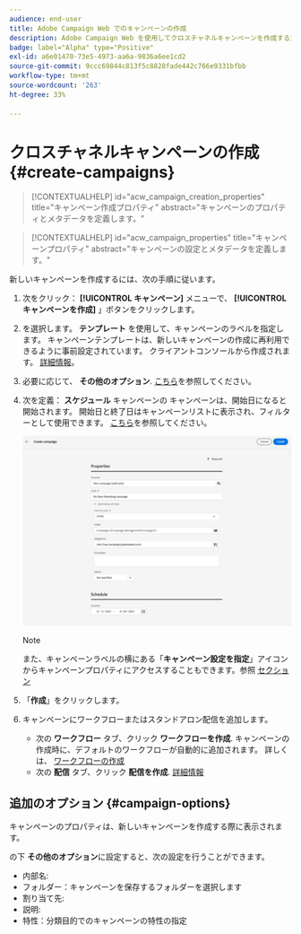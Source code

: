 ```yaml
---
audience: end-user
title: Adobe Campaign Web でのキャンペーンの作成
description: Adobe Campaign Web を使用してクロスチャネルキャンペーンを作成する方法を学ぶ
badge: label="Alpha" type="Positive"
exl-id: a6e01470-73e5-4973-aa6a-9836a6ee1cd2
source-git-commit: 9ccc69844c813f5c8828fade442c766e9331bfbb
workflow-type: tm+mt
source-wordcount: '263'
ht-degree: 33%

---
```



# クロスチャネルキャンペーンの作成 {#create-campaigns}

>[!CONTEXTUALHELP]
>id="acw_campaign_creation_properties"
>title="キャンペーン作成プロパティ"
>abstract="キャンペーンのプロパティとメタデータを定義します。"

>[!CONTEXTUALHELP]
>id="acw_campaign_properties"
>title="キャンペーンプロパティ"
>abstract="キャンペーンの設定とメタデータを定義します。"

新しいキャンペーンを作成するには、次の手順に従います。

1. 次をクリック： **[!UICONTROL キャンペーン]** メニューで、 **[!UICONTROL キャンペーンを作成]** 」ボタンをクリックします。
1. を選択します。 **テンプレート** を使用して、キャンペーンのラベルを指定します。 キャンペーンテンプレートは、新しいキャンペーンの作成に再利用できるように事前設定されています。 クライアントコンソールから作成されます。
   [詳細情報](https://experienceleague.adobe.com/docs/campaign/automation/campaign-orchestration/marketing-campaign-templates.html?lang=ja)。
1. 必要に応じて、 **その他のオプション**. [こちら](#campaign-options)を参照してください。
1. 次を定義： **スケジュール** キャンペーンの キャンペーンは、開始日になると開始されます。 開始日と終了日はキャンペーンリストに表示され、フィルターとして使用できます。 [こちら](gs-campaigns.md#access-campaigns)を参照してください。

   ![キャンペーンプロパティの定義](assets/campaign-properties.png)

   >[!NOTE]
   >
   >また、キャンペーンラベルの横にある「**キャンペーン設定を指定**」アイコンからキャンペーンプロパティにアクセスすることもできます。参照 [セクション](gs-campaigns.md#campaign-dashboard)

1. 「**作成**」をクリックします。
1. キャンペーンにワークフローまたはスタンドアロン配信を追加します。
   * 次の **ワークフロー** タブ、クリック **ワークフローを作成**. キャンペーンの作成時に、デフォルトのワークフローが自動的に追加されます。 詳しくは、 [ワークフローの作成](../workflows/create-workflow.md)
   * 次の **配信** タブ、クリック **配信を作成**. [詳細情報](../msg/gs-messages.md)

## 追加のオプション {#campaign-options}

キャンペーンのプロパティは、新しいキャンペーンを作成する際に表示されます。

の下 **その他のオプション**&#x200B;に設定すると、次の設定を行うことができます。

* 内部名:
* フォルダー：キャンペーンを保存するフォルダーを選択します
* 割り当て先:
* 説明:
* 特性：分類目的でのキャンペーンの特性の指定

<!--
## Create a cross-channel campaign {#cross-channel-campaign}


>[!CONTEXTUALHELP]
>id="acw_campaign_creation_workflow"
>title="Workflow list"
>abstract="List of workflows available for your campaign. Use the 'Create workflow' button to add a workflow in your campaign."

In a cross-channel campaign, a single marketing communication uses different channels. Data is passed between the channels. The customer receives communication through multiple channels based on, for example, their interaction with the previous communication.

-->
<!--
existing campaign: settings button -> properties like when creation
schedule in header


About plans, programs and campaigns
Adobe Campaign allows you to plan marketing campaigns in which you can create and manage different types of activities: emails, SMS messages, push notifications, workflows, landing pages. These campaigns and their contents can be gathered into programs.

The programs and campaigns allow you to regroup and view the different marketing activities that are linked to them.

A program may contain other programs as well as campaigns, workflows, and landing pages. It appears in the timeline and help you organize your marketing activities: you can separate them by country, by brand, by unit, etc.
A campaign enables you to gather all the marketing activities of your choice under a single entity. A campaign may contain emails, SMS, push notifications, direct mails, workflows, and landing pages.
To better organize your marketing plans, Adobe recommends the following hierarchy: Program > Sub-programs > Campaigns > Workflows > Deliveries.

Reports on programs and campaigns allow you to analyze their impact. For example, you can build reports at the campaign level to aggregate data on all deliveries contained in that campaign.

Related topics:

Timeline
About dynamic reports
Creating a campaign
In programs and sub-programs, you can add campaigns. Campaigns can contain marketing activities such as emails, SMS, push notifications, workflows, and landing pages.

From the Adobe Campaign home page, select the Programs & Campaigns card and access a program or sub-program.

Click on the Create button and select Campaign.

In the Creation mode screen, select a campaign type.



The campaign types available are based on templates defined in Resources > Templates > Campaign templates. For more on this, refer to the Managing templates section.

In the Properties screen, enter the name and ID of the campaign.

Select a start and end date to your campaign. These dates only apply to the campaign itself.



Click on Create to confirm the creation of the campaign.

The campaign is created and displayed. Use the Create button to add marketing activities to your campaign.

NOTE
Depending on your license agreement, you may access only some of these activities.

You can also create a campaign from the marketing activity list. You can choose to link the marketing activity to a parent program or sub-program via the properties window of the campaign.


Programs and campaigns icons and statuses
Each program and each campaign in the list has a visual symbol and an icon whose color indicates the execution status. This status depends on the validity period of the program or the campaign.

Gray: the program/campaign has not yet started - Editing status.
Blue: the program/campaign is in progress - In progress status.
Green: the program/campaign has finished - Finished status. By default, the current date is automatically shown as the validity start date and the end date is calculated according to the start date (D+186 days). You can change these dates in the program or campaign properties.


Business.Adobe.com resources
-->
